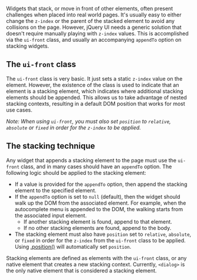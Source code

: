 <script>{
	"title": "Stacking Elements",
	"excerpt": "A pattern for handling z-index and stacking elements.",
	"termSlugs": {
		"category": [ "theming" ]
	}
}</script>

Widgets that stack, or move in front of other elements, often present challenges when placed into real world pages. It's usually easy to either change the `z-index` or the parent of the stacked element to avoid any collisions on the page. However, jQuery UI needs a generic solution that doesn't require manually playing with `z-index` values. This is accomplished via the `ui-front` class, and usually an accompanying `appendTo` option on stacking widgets.



## The `ui-front` class

The `ui-front` class is very basic. It just sets a static `z-index` value on the element. However, the existence of the class is used to indicate that an element is a stacking element, which indicates where additional stacking elements should be appended. This allows us to take advantage of nested stacking contexts, resulting in a default DOM position that works for most use cases.

*Note: When using `ui-front`, you must also set `position` to `relative`, `absolute` or `fixed` in order for the `z-index` to be applied.*



## The stacking technique

Any widget that appends a stacking element to the page must use the `ui-front` class, and in many cases should have an `appendTo` option. The following logic should be applied to the stacking element:

* If a value is provided for the `appendTo` option, then append the stacking element to the specified element.
* If the `appendTo` option is set to `null` (default), then the widget should walk up the DOM from the associated element. For example, when the autocomplete menu is appended to the DOM, the walking starts from the associated input element.
  * If another stacking element is found, append to that element.
  * If no other stacking elements are found, append to the body.
* The stacking element must also have `position` set to `relative`, `absolute`, or `fixed` in order for the `z-index` from the `ui-front` class to be applied. Using [.position()](/position/) will automatically set `position`.

Stacking elements are defined as elements with the `ui-front` class, or any native element that creates a new stacking context. Currently, `<dialog>` is the only native element that is considered a stacking element.
